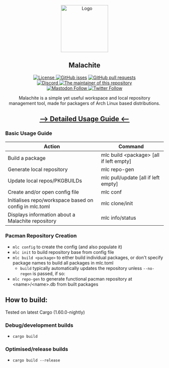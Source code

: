 <p align="center">
  <a href="https://github.com/crystal-linux/Malachite">
    <img src="https://getcryst.al/site/assets/other/logo.png" alt="Logo" width="150" height="150">
  </a>
</p>

<h2 align="center">Malachite</h2>

<p align="center">
    <a href="https://github.com/crystal-linux/.github/blob/main/LICENSE"><img src="https://img.shields.io/badge/License-GPL--3.0-blue.svg" alt="License">
    <a href="https://github/crystal-linux/malachite"><img alt="GitHub isses" src="https://img.shields.io/github/issues-raw/crystal-linux/malachite"></a>
    <a href="https://github/crystal-linux/malachite"><img alt="GitHub pull requests" src="https://img.shields.io/github/issues-pr-raw/crystal-linux/malachite"></a><br>
    <a href="https://discord.gg/hYJgu8K5aA"><img alt="Discord" src="https://img.shields.io/discord/825473796227858482?color=blue&label=Discord&logo=Discord&logoColor=white"> </a>
   <a href="https://github.com/ihatethefrench"> <img src="https://img.shields.io/badge/Maintainer-@ihatethefrench-brightgreen" alt="The maintainer of this repository" href="https://github.com/ihatethefrench"></a><br>
    <a href="https://fosstodon.org/@crystal_linux"><img alt="Mastodon Follow" src="https://img.shields.io/mastodon/follow/108618426259408142?domain=https%3A%2F%2Ffosstodon.org">
    <a href="https://twitter.com/crystal_linux"><img alt="Twitter Follow" src="https://img.shields.io/twitter/follow/crystal_linux"></a>
</p>



<p align="center">
Malachite is a simple yet useful workspace and local repository management tool, made for packagers of Arch Linux based distributions.
<h2 align="center"><a href="docs/GETTING_STARTED.md">--> Detailed Usage Guide <--</a></h2>
</p>



### Basic Usage Guide

| Action                                                 | Command                                   |
|--------------------------------------------------------|-------------------------------------------|
| Build a package                                        | mlc build \<package\> [all if left empty] |
| Generate local repository                              | mlc repo-gen                              |
| Update local repos/PKGBUILDs                           | mlc pull/update [all if left empty]       |
| Create and/or open config file                         | mlc conf                                  |
| Initialises repo/workspace based on config in mlc.toml | mlc clone/init                            |
| Displays information about a Malachite repository      | mlc info/status                           |

### Pacman Repository Creation

- `mlc config` to create the config (and also populate it)
- `mlc init` to build repository base from config file
- `mlc build <package>` to either build individual packages, or don't specify package names to build all packages in mlc.toml
  - `build` typically automatically updates the repository unless `--no-regen` is passed, if so: 
- `mlc repo-gen` to generate functional pacman repository at \<name\>/\<name\>.db from built packages


## How to build:

Tested on latest Cargo (1.60.0-nightly)

### Debug/development builds

- `cargo build`

### Optimised/release builds

- `cargo build --release`
